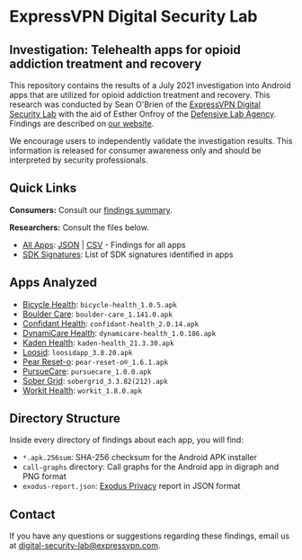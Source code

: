 # ExpressVPN Digital Security Lab
## Investigation: Telehealth apps for opioid addiction treatment and recovery

This repository contains the results of a July 2021 investigation into Android apps that are utilized for opioid addiction treatment and recovery. This research was conducted by Sean O'Brien of the [ExpressVPN Digital Security Lab](https://expressvpn.com/digital-security-lab) with the aid of Esther Onfroy of the [Defensive Lab Agency](https://defensive-lab.agency). Findings are described on [our website](https://www.expressvpn.com/digital-security-lab/opioid-telehealth-research).

We encourage users to independently validate the investigation results. This information is released for consumer awareness only and should be interpreted by security professionals.

## Quick Links

**Consumers:** Consult our [findings summary](all_apps.md).

**Researchers:** Consult the files below.

* [All Apps](all_apps.md): [JSON](all_apps.json) | [CSV](all_apps.csv) - Findings for all apps
* [SDK Signatures](sdk_signatures.md): List of SDK signatures identified in apps

## Apps Analyzed

* [Bicycle Health](bicycle-health/): `bicycle-health_1.0.5.apk`        
* [Boulder Care](boulder-care/): `boulder-care_1.141.0.apk`        
* [Confidant Health](confidant-health/): `confidant-health_2.0.14.apk`     
* [DynamiCare Health](dynamicare-health/): `dynamicare-health_1.0.186.apk`  
* [Kaden Health](kaden-health/): `kaden-health_21.3.30.apk`        
* [Loosid](loosid/): `loosidapp_3.8.20.apk`
* [Pear Reset-o](pear-reset-o/): `pear-reset-o®_1.6.1.apk`
* [PursueCare](pursuecare/): `pursuecare_1.0.0.apk`
* [Sober Grid](sober-grid/): `sobergrid_3.3.82(212).apk`
* [Workit Health](workit-health/): `workit_1.8.0.apk`

## Directory Structure

Inside every directory of findings about each app, you will find: 

* `*.apk.256sum`: SHA-256 checksum for the Android APK installer 
* `call-graphs` directory: Call graphs for the Android app in digraph and PNG format
* `exodus-report.json`: [Exodus Privacy](https://exodus-privacy.eu.org) report in JSON format 

## Contact

If you have any questions or suggestions regarding these findings, email us at digital-security-lab@expressvpn.com.
